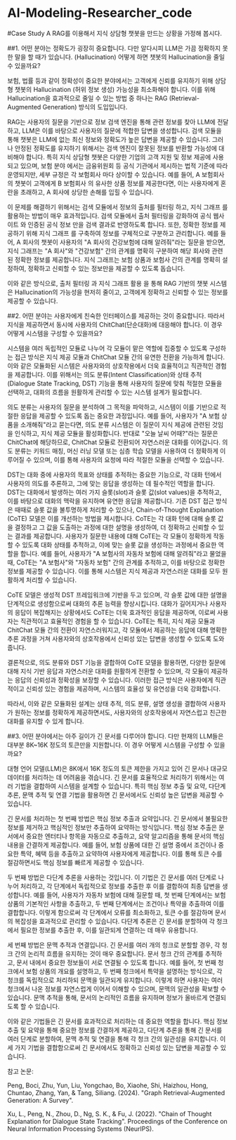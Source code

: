 # AI-Modeling-Researcher_code

#Case Study A
RAG를 이용해서 지식 상담형 챗봇을 만드는 상황을 가정해 봅시다. 

##1. 어떤 분야는 정확도가 굉장히 중요합니다. 다만 알다시피 LLM은 가끔 정확하지 못한 말을 할 때가 있습니다. (Hallucination) 어떻게 하면 챗봇의 Hallucination을 줄일 수 있을까요? 

보험, 법률 등과 같이 정확성이 중요한 분야에서는 고객에게 신뢰를 유지하기 위해 상담형 챗봇의 Hallucination (허위 정보 생성) 가능성을 최소화해야 합니다. 이를 위해 Hallucination을 효과적으로 줄일 수 있는 방법 중 하나는  RAG (Retrieval-Augmented Generation)  방식의 도입입니다.

RAG는 사용자의 질문을 기반으로 정보 검색 엔진을 통해 관련 정보를 찾아 LLM에 전달하고, LLM은 이를 바탕으로 사용자의 질문에 적합한 답변을 생성합니다. 검색 모듈을 통해 챗봇은 LLM에 없는 최신 정보와 정확도가 높은 답변을 제공할 수 있습니다. 그러나 안정된 정확도를 유지하기 위해서는 검색 엔진이 잘못된 정보를 반환할 가능성에 대비해야 합니다. 특히 지식 상담형 챗봇은 다양한 기업의 고객 지원 및 정보 제공에 사용되고 있으며,  보험 분야 에서는 금융위원회 등 공식 기관에서 제시하는 법적 기준에 따라 운영되지만, 세부 규정은 각 보험회사 마다 상이할 수 있습니다. 예를 들어,  A 보험회사 의 챗봇이 고객에게  B 보험회사 의 유사한 상품 정보를 제공한다면, 이는 사용자에게 혼란을 초래하고, A 회사에 상당한 손해를 입힐 수 있습니다.

이 문제를 해결하기 위해서는  검색 모듈에서 정보의 출처를 필터링 하고,  지식 그래프 를 활용하는 방법이 매우 효과적입니다. 검색 모듈에서 출처 필터링을 강화하여  공식 웹사이트 와  인증된 공식 정보 만을 검색 결과로 반영하도록 합니다. 또한, 정확한 정보를 제공하기 위해  지식 그래프 를 구축하여 정보를 구체적으로 구분하고 관리합니다. 예를 들어, A 회사의 챗봇이 사용자의 "A 회사의 건강보험에 대해 알려줘"라는 질문을 받으면, 지식 그래프는 "A 회사"와 "건강보험" 간의 관계를 명확히 구분하여 해당 회사와 관련된 정확한 정보를 제공합니다. 지식 그래프는 보험 상품과 보험사 간의 관계를 명확히 설정하여, 정확하고 신뢰할 수 있는 정보만을 제공할 수 있도록 돕습니다.

이와 같은 방식으로,  출처 필터링 과  지식 그래프 활용 을 통해 RAG 기반의 챗봇 시스템은  Hallucination의 가능성을 현저히 줄이고, 고객에게 정확하고 신뢰할 수 있는 정보를 제공할 수 있습니다.
 
##2. 어떤 분야는 사용자에게 친숙한 인터페이스를 제공하는 것이 중요합니다. 따라서 지식을 제공하면서 동시에 사용자의 ChitChat(단순대화)에 대응해야 합니다. 이 경우 어떻게 시스템을 구성할 수 있을까요? 

시스템을 여러 독립적인 모듈로 나누어 각 모듈이 맡은 역할에 집중할 수 있도록 구성하는 접근 방식은 지식 제공 모듈과 ChitChat 모듈 간의 유연한 전환을 가능하게 합니다. 이와 같은 모듈화된 시스템은 사용자와의 상호작용에서 더욱 효율적이고 직관적인 경험을 제공합니다. 이를 위해서는 의도 분류(Intent Classification)와 상태 추적(Dialogue State Tracking, DST) 기능을 통해 사용자의 질문에 맞춰 적절한 모듈을 선택하고, 대화의 흐름을 원활하게 관리할 수 있는 시스템 설계가 필요합니다. 

의도 분류는 사용자의 질문을 분석하여 그 목적을 파악하고, 시스템이 이를 기반으로 적절한 응답을 제공할 수 있도록 돕는 중요한 과정입니다. 예를 들어, 사용자가 "A 보험 상품을 소개해줘"라고 묻는다면, 의도 분류 시스템은 이 질문이 지식 제공에 관련된 것임을 인식하고, 지식 제공 모듈을 활성화합니다. 반대로 "오늘 날씨 어때?"라는 질문은 ChitChat에 해당하므로, ChitChat 모듈로 전환되어 자연스러운 대화를 이어갑니다. 의도 분류는 키워드 매칭, 머신 러닝 모델 또는 심층 학습 모델을 사용하여 더 정확하게 이루어질 수 있으며, 이를 통해 사용자의 요청에 따라 적절한 모듈을 선택할 수 있습니다.

DST는 대화 중에 사용자의 목표와 상태를 추적하는 중요한 기능으로, 각 대화 턴에서 사용자의 의도를 추론하고, 그에 맞는 응답을 생성하는 데 필수적인 역할을 합니다. DST는 대화에서 발생하는 여러 가지 슬롯(slot)과 슬롯 값(slot values)을 추적하고, 이를 바탕으로 대화의 맥락을 유지하며 유연한 응답을 제공합니다. 기존 DST 접근 방식은 때때로 슬롯 값을 불투명하게 처리할 수 있으나, Chain-of-Thought Explanation (CoTE) 모델은 이를 개선하는 방법을 제시합니다. CoTE는 각 대화 턴에 대해 슬롯 값을 결정하고 그 값을 도출하는 과정에 대한 설명을 생성하여, 더 정확하고 신뢰할 수 있는 결과를 제공합니다. 사용자가 질문한 내용에 대해 CoTE는 각 모듈이 정확하게 작동할 수 있도록 대화 상태를 추적하고, 이에 맞는 슬롯 값을 생성하는 과정에서 중요한 역할을 합니다. 예를 들어, 사용자가 "A 보험사의 자동차 보험에 대해 알려줘"라고 물었을 때, CoTE는 "A 보험사"와 "자동차 보험" 간의 관계를 추적하고, 이를 바탕으로 정확한 정보를 제공할 수 있습니다. 이를 통해 시스템은 지식 제공과 자연스러운 대화를 모두 원활하게 처리할 수 있습니다.

CoTE 모델은 생성적 DST 프레임워크에 기반을 두고 있으며, 각 슬롯 값에 대한 설명을 단계적으로 생성함으로써 대화의 추론 능력을 향상시킵니다. 대화가 길어지거나 사용자의 응답이 복잡해지는 상황에서도 CoTE는 더욱 효과적인 응답을 제공하며, 이로써 사용자는 직관적이고 효율적인 경험을 할 수 있습니다. CoTE는 특히, 지식 제공 모듈과 ChitChat 모듈 간의 전환이 자연스러워지고, 각 모듈에서 제공하는 응답에 대해 명확한 추론 과정을 거쳐 사용자와의 상호작용에서 신뢰성 있는 답변을 생성할 수 있도록 도와줍니다.

결론적으로, 의도 분류와 DST 기능을 결합하여 CoTE 모델을 활용하면, 다양한 질문에 대해 지식 기반 응답과 자연스러운 대화를 원활하게 전환할 수 있으며, 각 모듈이 제공하는 응답의 신뢰성과 정확성을 보장할 수 있습니다. 이러한 접근 방식은 사용자에게 직관적이고 신뢰성 있는 경험을 제공하며, 시스템의 효율성 및 유연성을 더욱 강화합니다.

따라서, 이와 같은 모듈화된 설계는 상태 추적, 의도 분류, 설명 생성을 결합하여 사용자가 원하는 정보를 정확하게 제공하면서도, 사용자와의 상호작용에서 자연스럽고 친근한 대화를 유지할 수 있게 합니다.

##3. 어떤 분야에서는 아주 길이가 긴 문서를 다루어야 합니다. 다만 현재의 LLM들은 대부분 8K~16K 정도의 토큰만을 지원합니다. 이 경우 어떻게 시스템을 구성할 수 있을까요?

대형 언어 모델(LLM)은 8K에서 16K 정도의 토큰 제한을 가지고 있어 긴 문서나 대규모 데이터를 처리하는 데 어려움을 겪습니다. 긴 문서를 효율적으로 처리하기 위해서는 여러 기법을 결합하여 시스템을 설계할 수 있습니다. 특히 핵심 정보 추출 및 요약, 다단계 추론, 문맥 추적 및 연결 기법을 활용하면 긴 문서에서도 신뢰성 높은 답변을 제공할 수 있습니다. 

긴 문서를 처리하는 첫 번째 방법은 핵심 정보 추출과 요약입니다. 긴 문서에서 불필요한 정보를 제거하고 핵심적인 정보만 추출하여 요약하는 방식입니다. 핵심 정보 추출은 문서에서 중요한 엔터티나 항목을 자동으로 추출하고, 요약 알고리즘을 통해 문서의 핵심 내용을 간결하게 제공합니다. 예를 들어, 보험 상품에 대한 긴 설명 중에서 조건이나 중요한 특약, 혜택 등을 추출하고 요약하여 사용자에게 제공합니다. 이를 통해 토큰 수를 절감하면서도 핵심 정보를 빠르게 제공할 수 있습니다. 

두 번째 방법은 다단계 추론을 사용하는 것입니다. 이 기법은 긴 문서를 여러 단계로 나누어 처리하고, 각 단계에서 독립적으로 정보를 추출한 후 이를 결합하여 최종 답변을 생성합니다. 예를 들어, 사용자가 자동차 보험에 대해 질문할 때, 첫 번째 단계에서는 보험 상품의 기본적인 사항을 추출하고, 두 번째 단계에서는 조건이나 특약을 추출하여 이를 결합합니다. 이렇게 함으로써 각 단계에서 오류를 최소화하고, 토큰 수를 절감하며 문서의 복잡성을 효과적으로 관리할 수 있습니다. 다단계 추론은 긴 문서를 분할하여 각 청크에서 필요한 정보를 추출한 후, 이를 일관되게 연결하는 데 매우 유용합니다.

세 번째 방법은 문맥 추적과 연결입니다. 긴 문서를 여러 개의 청크로 분할할 경우, 각 청크 간의 논리적 흐름을 유지하는 것이 매우 중요합니다. 문서 청크 간의 관계를 추적하고, 문서 내에서 중요한 정보들이 서로 연결될 수 있도록 합니다. 예를 들어, 첫 번째 청크에서 보험 상품의 개요를 설명하고, 두 번째 청크에서 특약을 설명하는 방식으로, 각 청크를 독립적으로 처리하되 문맥을 일관되게 유지합니다. 이렇게 하면 사용자는 여러 청크에서 나온 정보를 자연스럽게 이어서 이해할 수 있으며, 문맥의 일관성을 확보할 수 있습니다. 문맥 추적을 통해, 문서의 논리적인 흐름을 유지하며 정보가 올바르게 연결되도록 할 수 있습니다.

이와 같은 기법들은 긴 문서를 효과적으로 처리하는 데 중요한 역할을 합니다. 핵심 정보 추출 및 요약을 통해 중요한 정보를 간결하게 제공하고, 다단계 추론을 통해 긴 문서를 여러 단계로 분할하여, 문맥 추적 및 연결을 통해 각 청크 간의 일관성을 유지합니다. 이 세 가지 기법을 결합함으로써 긴 문서에서도 정확하고 신뢰성 있는 답변을 제공할 수 있습니다. 


참고 논문:

Peng, Boci, Zhu, Yun, Liu, Yongchao, Bo, Xiaohe, Shi, Haizhou, Hong, Chuntao, Zhang, Yan, & Tang, Siliang. (2024). "Graph Retrieval-Augmented Generation: A Survey".

Xu, L., Peng, N., Zhou, D., Ng, S. K., & Fu, J. (2022). "Chain of Thought Explanation for Dialogue State Tracking". Proceedings of the Conference on Neural Information Processing Systems (NeurIPS).

